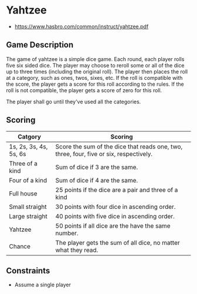 # Yahtzee

- https://www.hasbro.com/common/instruct/yahtzee.pdf

## Game Description

The game of yahtzee is a simple dice game. Each round, each player rolls five six sided dice. The player may choose to reroll some or all of the dice up to three times (including the original roll). The player then places the roll at a category, such as ones, twos, sixes, etc. If the roll is compatible with the score, the player gets a score for this roll according to the rules. If the roll is not compatible, the player gets a score of zero for this roll.

The player shall go until they've used all the categories.

## Scoring
| Catgory                | Scoring                                                                                |
|------------------------|----------------------------------------------------------------------------------------|
| 1s, 2s, 3s, 4s, 5s, 6s | Score the sum of the dice that reads one, two, three, four, five or six, respectively. |
| Three of a kind        | Sum of dice if 3 are the same.                                                         |
| Four of a kind         | Sum of dice if 4 are the same.                                                         |
| Full house             | 25 points if the dice are a pair and three of a kind                                   |
| Small straight         | 30 points with four dice in ascending order.                                           |
| Large straight         | 40 points with five dice in ascending order.                                           |
| Yahtzee                | 50 points if all dice are the have the same number.                                    |
| Chance                 | The player gets the sum of all dice, no matter what they read.                         |

## Constraints
- Assume a single player
